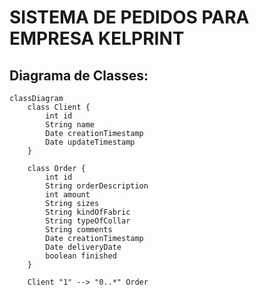 # SISTEMA DE PEDIDOS PARA EMPRESA KELPRINT

## Diagrama de Classes:

```mermaid
classDiagram
    class Client {
        int id
        String name
        Date creationTimestamp
        Date updateTimestamp
    }

    class Order {
        int id
        String orderDescription
        int amount
        String sizes
        String kindOfFabric
        String typeOfCollar
        String comments
        Date creationTimestamp
        Date deliveryDate
        boolean finished
    }

    Client "1" --> "0..*" Order
```

